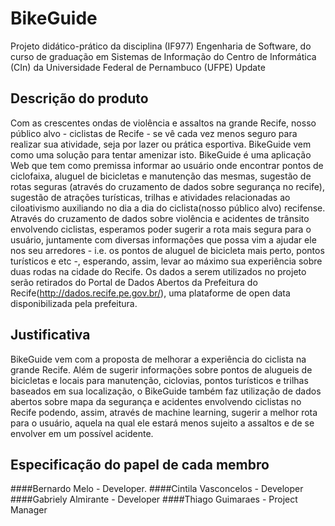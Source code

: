 # BikeGuide
Projeto didático-prático da disciplina (IF977) Engenharia de Software, do curso de graduação em Sistemas de Informação do Centro de Informática (CIn) da Universidade Federal de Pernambuco (UFPE)
Update

## Descrição do produto
Com as crescentes ondas de violência e assaltos na grande Recife, nosso público alvo - ciclistas de Recife - se vê cada vez menos seguro para realizar sua atividade, seja por lazer ou prática esportiva. BikeGuide vem como uma solução para tentar amenizar isto. 
BikeGuide é uma aplicação Web que tem como premissa informar ao usuário onde encontrar pontos de ciclofaixa, aluguel de bicicletas e manutenção das mesmas, sugestão de rotas seguras (através do cruzamento de dados sobre segurança no recife), sugestão de atrações turísticas, trilhas e atividades relacionadas ao ciloativismo auxiliando no dia a dia do ciclista(nosso público alvo) recifense.
Através do cruzamento de dados sobre violência e acidentes de trânsito envolvendo ciclistas, esperamos poder sugerir a rota mais segura para o usuário, juntamente com diversas informações que possa vim a ajudar ele nos seu arredores - i.e. os pontos de aluguel de bicicleta mais perto, pontos turísticos e etc -, esperando, assim, levar ao máximo sua experiência sobre duas rodas na cidade do Recife. 
Os dados a serem utilizados no projeto serão retirados do Portal de Dados Abertos da Prefeitura do Recife(http://dados.recife.pe.gov.br/), uma plataforme de open data disponibilizada pela prefeitura.
## Justificativa

BikeGuide vem com a proposta de melhorar a experiência do ciclista na grande Recife. Além de sugerir informações sobre pontos de alugueis de bicicletas e locais para manutenção, ciclovias, pontos turísticos e trilhas baseados em sua localização, o BikeGuide também faz utilização de dados abertos sobre mapa da segurança e acidentes envolvendo ciclistas no Recife podendo, assim, através de machine learning, sugerir a melhor rota para o usuário, aquela na qual ele estará menos sujeito a assaltos e de se envolver em um possível acidente.

## Especificação do papel de cada membro

####Bernardo Melo - Developer. ####Cintila Vasconcelos - Developer ####Gabriely Almirante - Developer ####Thiago Guimaraes - Project Manager